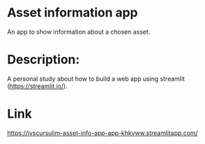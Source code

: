 # Asset information app

An app to show information about a chosen asset.

# Description:

A personal study about how to build a web app using streamlit (https://streamlit.io/).

# Link

https://jvscursulim-asset-info-app-app-khkvww.streamlitapp.com/
